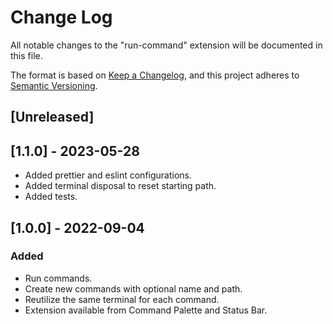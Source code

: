 # Change Log

All notable changes to the "run-command" extension will be documented in this file.

The format is based on [Keep a Changelog](https://keepachangelog.com/en/1.0.0/),
and this project adheres to [Semantic Versioning](https://semver.org/spec/v2.0.0.html).

## [Unreleased]

## [1.1.0] - 2023-05-28

- Added prettier and eslint configurations.
- Added terminal disposal to reset starting path.
- Added tests.

## [1.0.0] - 2022-09-04

### Added

- Run commands.
- Create new commands with optional name and path.
- Reutilize the same terminal for each command.
- Extension available from Command Palette and Status Bar.

